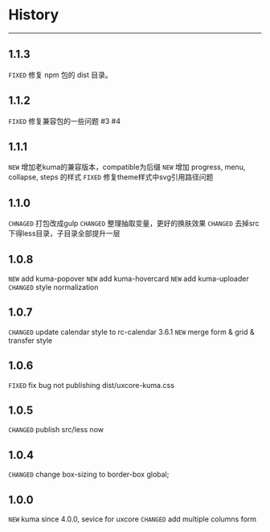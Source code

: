 # History

---

## 1.1.3

`FIXED` 修复 npm 包的 dist 目录。

## 1.1.2

`FIXED` 修复兼容包的一些问题 #3 #4

## 1.1.1
`NEW` 增加老kuma的兼容版本，compatible为后缀
`NEW` 增加 progress, menu, collapse, steps 的样式
`FIXED` 修复theme样式中svg引用路径问题


## 1.1.0
`CHNAGED` 打包改成gulp
`CHANGED` 整理抽取变量，更好的换肤效果
`CHANGED` 去掉src下得less目录，子目录全部提升一层

## 1.0.8

`NEW` add kuma-popover
`NEW` add kuma-hovercard
`NEW` add kuma-uploader
`CHANGED` style normalization

## 1.0.7

`CHANGED` update calendar style to rc-calendar 3.6.1
`NEW` merge form & grid & transfer style

## 1.0.6

`FIXED` fix bug not publishing dist/uxcore-kuma.css

## 1.0.5

`CHANGED` publish src/less now

## 1.0.4

`CHANGED` change box-sizing to border-box global;

## 1.0.0

`NEW` kuma since 4.0.0, sevice for uxcore
`CHANGED` add multiple columns form
